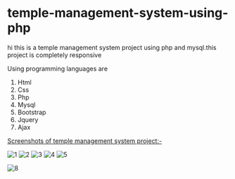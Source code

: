 # temple-management-system-using-php
<p>hi this is a temple management system project using php and mysql.this project is completely responsive</p>

<p>Using programming languages are</p>
<ol>
  <li>Html</li>
  <li>Css</li>
  <li>Php</li>
  <li>Mysql</li>
  <li>Bootstrap</li>
  <li>Jquery</li>
  <li>Ajax</li>
</ol>
<p>
  <u>
Screenshots of temple management system project:-
  </u>
</p>

![1](https://github.com/ganeshkumar2022/temple-management-system-using-php/assets/118204387/e5a6d0bd-290b-4993-a194-09c2dc4a523c)
![2](https://github.com/ganeshkumar2022/temple-management-system-using-php/assets/118204387/17133af3-9b10-4ce8-9527-ed881b13af07)
![3](https://github.com/ganeshkumar2022/temple-management-system-using-php/assets/118204387/a334ffe0-2dd2-447d-91e3-9e9702243a8a)
![4](https://github.com/ganeshkumar2022/temple-management-system-using-php/assets/118204387/845b328a-8a63-4d7c-bf78-d01091ed8092)
![5](https://github.com/ganeshkumar2022/temple-management-system-using-php/assets/118204387/e57bc220-8024-402c-81c7-00ea13fd585c)



![8](https://github.com/ganeshkumar2022/temple-management-system-using-php/assets/118204387/808acf31-6e16-4310-8387-89c568ff2fb6)




